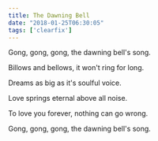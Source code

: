 ```yaml
---
title: The Dawning Bell
date: "2018-01-25T06:30:05"
tags: ['clearfix']
---
```


Gong, gong, gong, the dawning bell's song.

Billows and bellows, it won't ring for long.

Dreams as big as it's soulful voice.

Love springs eternal above all noise.

To love you forever, nothing can go wrong.

Gong, gong, gong, the dawning bell's song.